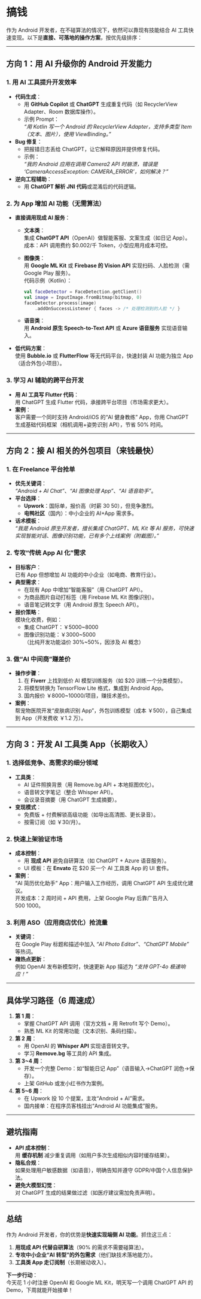 # 搞钱

作为 Android 开发者，在不碰算法的情况下，依然可以靠现有技能结合 AI 工具快速变现。以下是**直接、可落地的操作方案**，按优先级排序：

---

## **方向 1：用 AI 升级你的 Android 开发能力**

### **1. 用 AI 工具提升开发效率**

- **代码生成**：
  - 用 **GitHub Copilot** 或 **ChatGPT** 生成重复代码（如 RecyclerView Adapter、Room 数据库操作）。
  - 示例 Prompt：  
    _“用 Kotlin 写一个 Android 的 RecyclerView Adapter，支持多类型 Item（文本、图片），使用 ViewBinding。”_
- **Bug 修复**：
  - 把报错日志丢给 ChatGPT，让它解释原因并提供修复代码。
  - 示例：  
    _“我的 Android 应用在调用 Camera2 API 时崩溃，错误是 ‘CameraAccessException: CAMERA_ERROR’，如何解决？”_
- **逆向工程辅助**：
  - 用 **ChatGPT 解析 JNI 代码**或混淆后的代码逻辑。

### **2. 为 App 增加 AI 功能（无需算法）**

- **直接调用现成 AI 服务**：
  - **文本类**：  
    集成 **ChatGPT API**（OpenAI）做智能客服、文案生成（如日记 App）。  
    成本：API 调用费约 $0.002/千 Token，小型应用月成本可控。
  - **图像类**：  
    用 **Google ML Kit** 或 **Firebase 的 Vision API** 实现扫码、人脸检测（需 Google Play 服务）。  
    代码示例（Kotlin）：  

    ```kotlin
    val faceDetector = FaceDetection.getClient()
    val image = InputImage.fromBitmap(bitmap, 0)
    faceDetector.process(image)
        .addOnSuccessListener { faces -> /* 处理检测到的人脸 */ }
    ```

  - **语音类**：  
    用 **Android 原生 Speech-to-Text API** 或 **Azure 语音服务** 实现语音输入。

- **低代码方案**：  
  使用 **Bubble.io** 或 **FlutterFlow** 等无代码平台，快速封装 AI 功能为独立 App（适合外包小项目）。

### **3. 学习 AI 辅助的跨平台开发**

- **用 AI 工具写 Flutter 代码**：  
  用 ChatGPT 生成 Flutter 代码，承接跨平台项目（市场需求更大）。
- **案例**：  
  客户需要一个同时支持 Android/iOS 的“AI 健身教练” App，你用 ChatGPT 生成基础代码框架（相机调用+姿势识别 API），节省 50% 时间。

---

## **方向 2：接 AI 相关的外包项目（来钱最快）**

### **1. 在 Freelance 平台抢单**

- **优先关键词**：  
  _“Android + AI Chat”_、_“AI 图像处理 App”_、_“AI 语音助手”_。
- **平台选择**：  
  - **Upwork**：国际单，报价高（时薪 $30~$50），但竞争激烈。  
  - **电鸭社区**（国内）：中小企业的 AI+App 需求多。
- **话术模板**：  
  _“我是 Android 原生开发者，擅长集成 ChatGPT、ML Kit 等 AI 服务，可快速实现智能对话、图像识别功能，已有多个上线案例（附截图）。”_

### **2. 专攻“传统 App AI 化”需求**

- **目标客户**：  
  已有 App 但想增加 AI 功能的中小企业（如电商、教育行业）。
- **典型需求**：  
  - 在现有 App 中增加“智能客服”（用 ChatGPT API）。  
  - 为商品图片自动打标签（用 Firebase ML Kit 图像识别）。  
  - 语音笔记转文字（用 Android 原生 Speech API）。
- **报价策略**：  
  模块化收费，例如：  
  - 集成 ChatGPT：￥5000~8000  
  - 图像识别功能：￥3000~5000  
  （比纯开发功能溢价 30%~50%，因涉及 AI 概念）

### **3. 做“AI 中间商”赚差价**

- **操作步骤**：  
  1. 在 **Fiverr** 上找到低价 AI 模型训练服务（如 $20 训练一个分类模型）。  
  2. 将模型转换为 TensorFlow Lite 格式，集成到 Android App。  
  3. 国内报价 ￥8000~10000/项目，赚技术差价。
- **案例**：  
  帮宠物医院开发“皮肤病识别 App”，外包训练模型（成本 ￥500），自己集成到 App（开发费收 ￥1.2 万）。

---

## **方向 3：开发 AI 工具类 App（长期收入）**

### **1. 选择低竞争、高需求的细分领域**

- **工具类**：  
  - AI 证件照换背景（用 Remove.bg API + 本地抠图优化）。  
  - 语音转文字笔记（整合 Whisper API）。  
  - 会议录音摘要（用 ChatGPT 生成摘要）。
- **变现模式**：  
  - 免费版 + 付费解锁高级功能（如导出高清图、更长录音）。  
  - 按需订阅（如 ￥30/月）。

### **2. 快速上架验证市场**

- **成本控制**：  
  - 用 **现成 API** 避免自研算法（如 ChatGPT + Azure 语音服务）。  
  - UI 模板：在 **Envato** 花 $20 买一个 AI 工具类 App 的 UI 套件。
- **案例**：  
  “AI 简历优化助手” App：用户输入工作经历，调用 ChatGPT API 生成优化建议。  
  开发成本：2 周时间 + API 费用，上架 Google Play 后靠广告月入 $500~$1000。

### **3. 利用 ASO（应用商店优化）抢流量**

- **关键词**：  
  在 Google Play 标题和描述中加入 _“AI Photo Editor”_、_“ChatGPT Mobile”_ 等热词。  
- **蹭热点更新**：  
  例如 OpenAI 发布新模型时，快速更新 App 描述为 _“支持 GPT-4o 极速响应！”_

---

## **具体学习路径（6 周速成）**

1. **第 1 周**：  
   - 掌握 ChatGPT API 调用（官方文档 + 用 Retrofit 写个 Demo）。  
   - 熟悉 ML Kit 的常用功能（文本识别、条码扫描）。
2. **第 2 周**：  
   - 用 OpenAI 的 **Whisper API** 实现语音转文字。  
   - 学习 **Remove.bg** 等工具的 API 集成。
3. **第 3~4 周**：  
   - 开发一个完整 Demo：如“智能日记 App”（语音输入→ChatGPT 润色→保存）。  
   - 上架 GitHub 或发小红书作为案例。
4. **第 5~6 周**：  
   - 在 Upwork 投 10 个提案，主攻“Android + AI”需求。  
   - 国内接单：在程序员客栈挂出“Android AI 功能集成”服务。

---

## **避坑指南**

- **API 成本控制**：  
  用 **缓存机制** 减少重复调用（如用户多次生成相似内容时缓存结果）。  
- **隐私合规**：  
  如果处理用户敏感数据（如语音），明确告知并遵守 GDPR/中国个人信息保护法。  
- **避免大模型幻觉**：  
  对 ChatGPT 生成的结果做过滤（如医疗建议需加免责声明）。

---

## **总结**

作为 Android 开发者，你的优势是**快速实现端侧 AI 功能**。抓住这三点：  

1. **用现成 API 代替自研算法**（90% 的需求不需要碰算法）。  
2. **专攻中小企业“AI 转型”的外包需求**（他们缺技术落地能力）。  
3. **工具类 App 走订阅制**（长期被动收入）。  

**下一步行动**：  
今天花 1 小时注册 OpenAI 和 Google ML Kit，明天写一个调用 ChatGPT API 的 Demo，下周就能开始接单！
